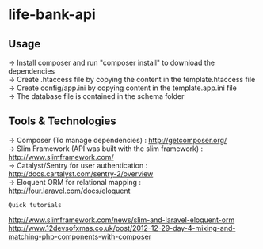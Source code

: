 life-bank-api
=============


Usage
---------

-> Install composer and run "composer install" to download the dependencies <br/>
-> Create .htaccess file by copying the content in the template.htaccess file <br/>
-> Create config/app.ini by copying content in the template.app.ini file <br/> 
-> The database file is contained in the schema folder <br/>



Tools & Technologies 
-------------------
-> Composer (To manage dependencies) : http://getcomposer.org/ <br/>
-> Slim Framework (API was built with the slim framework) : http://www.slimframework.com/ <br/>
-> Catalyst/Sentry for user authentication : http://docs.cartalyst.com/sentry-2/overview <br/>
-> Eloquent ORM for relational mapping : http://four.laravel.com/docs/eloquent <br/>


    Quick tutorials 

http://www.slimframework.com/news/slim-and-laravel-eloquent-orm <br/>
http://www.12devsofxmas.co.uk/post/2012-12-29-day-4-mixing-and-matching-php-components-with-composer




